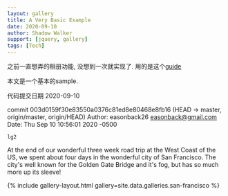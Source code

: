 ```yaml
---
layout: gallery
title: A Very Basic Example
date: 2020-09-10
author: Shadow Walker
support: [jquery, gallery]
tags: [Tech]
---
```


之前一直想弄的相册功能, 没想到一次就实现了. 用的是这个[guide](https://easonback26.github.io/ShadowArchive/JekyllAlbumSetup/)

本文是一个基本的sample. 

代码提交日期 2020-09-10   

commit 003d0159f30e83550a0376c81ed8e80468e8fb16 (HEAD -> master, origin/master, origin/HEAD)
Author: easonback26 <easonback@gmail.com>
Date:   Thu Sep 10 10:56:01 2020 -0500

    lg2
    
At the end of our wonderful three week road trip at the West Coast of the US, we spent about four days in the wonderful city of San Francisco. The city's well known for the Golden Gate Bridge and it's fog, but has so much more up its sleeve!

{% include gallery-layout.html gallery=site.data.galleries.san-francisco %}